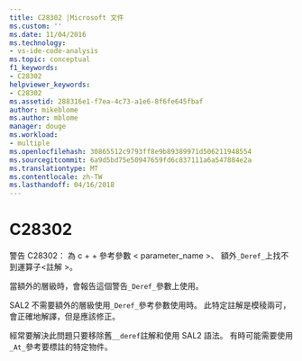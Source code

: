 ```yaml
---
title: C28302 |Microsoft 文件
ms.custom: ''
ms.date: 11/04/2016
ms.technology:
- vs-ide-code-analysis
ms.topic: conceptual
f1_keywords:
- C28302
helpviewer_keywords:
- C28302
ms.assetid: 288316e1-f7ea-4c73-a1e6-8f6fe645fbaf
author: mikeblome
ms.author: mblome
manager: douge
ms.workload:
- multiple
ms.openlocfilehash: 30865512c9793ff8e9b89389971d506211948554
ms.sourcegitcommit: 6a9d5bd75e50947659fd6c837111a6a547884e2a
ms.translationtype: MT
ms.contentlocale: zh-TW
ms.lasthandoff: 04/16/2018
---
```

# <a name="c28302"></a>C28302
警告 C28302： 為 c + + 參考參數 < parameter_name >、 額外`_Deref_`上找不到運算子\<註解 >。  
  
 當額外的層級時，會報告這個警告`_Deref_`參數上使用。  
  
 SAL2 不需要額外的層級使用`_Deref_`參考參數使用時。 此特定註解是模稜兩可，會正確地解譯，但是應該修正。  
  
 經常要解決此問題只要移除舊`__deref`註解和使用 SAL2 語法。 有時可能需要使用`_At_`參考要標註的特定物件。